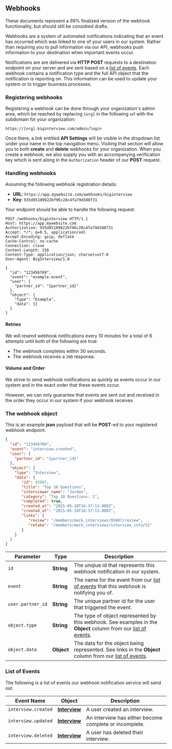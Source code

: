 ## Webhooks

<div class="alert alert-info">
  These documents represent a 99% finalized version of the webhook
  functionality, but should still be considred drafts.
</div>

Webhooks are a system of automated notifications indicating that an event has
occurred which was linked to one of your users in our system. Rather than
requiring you to pull information via our API, webhooks push information to
your destination when important events occur.

Notifications are are delivered via **HTTP POST** requests to a destination
endpoint on your server and are sent based on a [list of events][list]. Each
webhook contains a notification type and the full API object that the
notification is reporting on. This information can be used to update your
system or to trigger business processes.

### Registering webhooks

Registering a webhook can be done through your organization's admin area, which
be reached by replacing `{org}` in the following url with the subdomain for
your organization:

```
https://{org}.biginterview.com/admin/login
```

Once there, a link entitled **API Settings** will be visible in the dropdown
list under your name in the top navigation menu. Visiting that section will
allow you to both **create** and **delete** webhooks for your organization. When
you create a webhook, we also supply you with an accompanying verification key
which is sent along in the `Authorization` header of our **POST** request.

### Handling webhooks

Assuming the following webhook registration details:

* **URL**: `https://app.mywebsite.com/webhooks/biginterview`
* **Key**: `935d85189822bf96c28c4fa79d3d8f31`

Your endpoint should be able to handle the following request:

```http
POST /webhooks/biginterview HTTP/1.1
Host: https://app.mywebsite.com
Authorization: 935d85189822bf96c28c4fa79d3d8f31
Accept: */*; q=0.5, application/xml
Accept-Encoding: gzip, deflate
Cache-Control: no-cache
Connection: close
Content-Length: 158
Content-Type: application/json; charset=utf-8
User-Agent: BigInterview/1.0

{
  "id": "123456789",
  "event": "example.event",
  "user": {
    "partner_id": "{partner_id}"
  },
  "object": {
    "type": "Example",
    "data": {}
  }
}
```

#### Retries

We will resend webhook notifications every 10 minutes for a total of 6 attempts
until both of the following are true:

* The webhook completes within 30 seconds.
* The webhook receives a `200` response.

#### Volume and Order

We strive to send webhook notifications as quickly as events occur in our
system and in the exact order that these events occur.

However, we can only guarantee that events are sent out and received in the
order they occur in our system if your webhook receives

### The webhook object

This is an example **json** payload that will be **POST**-ed to your registered
webhook endpoint.

```json
{
  "id": "123456789",
  "event": "interview.created",
  "user": {
    "partner_id": "{partner_id}"
  },
  "object": {
    "type": "Interview",
    "data": {
       "id": 95607,
       "title": "Top 10 Questions",
       "interviewer_name": "Jordan",
       "category": "Top 10 Questions: 1",
       "completed": true,
       "created_at": "2015-05-18T16:37:13.000Z",
       "created_at": "2015-05-18T16:37:13.000Z",
       "links": {
          "review": "/members/mock_interviews/95607/review",
          "retake": "/members/mock_interviews/interview_info/52"
       }
    }
  }
}
```

| Parameter | Type | Description |
|-----------|------|-------------|
| `id` | **String** | The unqiue id that represents this webhook notification in our system. |
| `event` | **String** | The name for the event from our [list of events][list] that this webhook is notifying you of. |
| `user.partner_id` | **String** | The unique partner id for the user that triggered the event. |
| `object.type` | **String** | The type of object represented by this webhook. See examples in the **Object** column from our [list of events][list]. |
| `object.data` | **Object** | The data for the object being represented. See links in the **Object** column from our [list of events][list]. |

### List of Events

The following is a list of events our webhook notification service will send
out.

| Event Name | Object | Description |
|------------|--------|-------------|
| `interview.created` | [**Interview**][interview] | A user created an interview. |
| `interview.updated` | [**Interview**][interview] | An interview has either become complete or incomplete. |
| `interview.deleted` | [**Interview**][interview] | A user has deleted their interview. |



[interview]: #the-interview-object
[list]: #list-of-events
